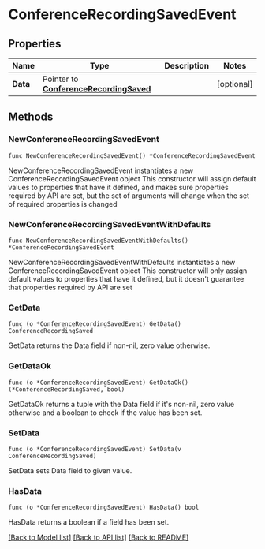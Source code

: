 # ConferenceRecordingSavedEvent

## Properties

Name | Type | Description | Notes
------------ | ------------- | ------------- | -------------
**Data** | Pointer to [**ConferenceRecordingSaved**](ConferenceRecordingSaved.md) |  | [optional] 

## Methods

### NewConferenceRecordingSavedEvent

`func NewConferenceRecordingSavedEvent() *ConferenceRecordingSavedEvent`

NewConferenceRecordingSavedEvent instantiates a new ConferenceRecordingSavedEvent object
This constructor will assign default values to properties that have it defined,
and makes sure properties required by API are set, but the set of arguments
will change when the set of required properties is changed

### NewConferenceRecordingSavedEventWithDefaults

`func NewConferenceRecordingSavedEventWithDefaults() *ConferenceRecordingSavedEvent`

NewConferenceRecordingSavedEventWithDefaults instantiates a new ConferenceRecordingSavedEvent object
This constructor will only assign default values to properties that have it defined,
but it doesn't guarantee that properties required by API are set

### GetData

`func (o *ConferenceRecordingSavedEvent) GetData() ConferenceRecordingSaved`

GetData returns the Data field if non-nil, zero value otherwise.

### GetDataOk

`func (o *ConferenceRecordingSavedEvent) GetDataOk() (*ConferenceRecordingSaved, bool)`

GetDataOk returns a tuple with the Data field if it's non-nil, zero value otherwise
and a boolean to check if the value has been set.

### SetData

`func (o *ConferenceRecordingSavedEvent) SetData(v ConferenceRecordingSaved)`

SetData sets Data field to given value.

### HasData

`func (o *ConferenceRecordingSavedEvent) HasData() bool`

HasData returns a boolean if a field has been set.


[[Back to Model list]](../README.md#documentation-for-models) [[Back to API list]](../README.md#documentation-for-api-endpoints) [[Back to README]](../README.md)


